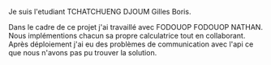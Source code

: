 Je suis l'etudiant TCHATCHUENG DJOUM Gilles Boris. 

Dans le cadre de ce projet j'ai travaillé avec FODOUOP FODOUOP NATHAN. Nous implémentions chacun sa propre calculatrice tout en collaborant. 
Après déploiement j'ai eu des problèmes de communication avec l'api ce que nous n'avons pas pu trouver la solution.
